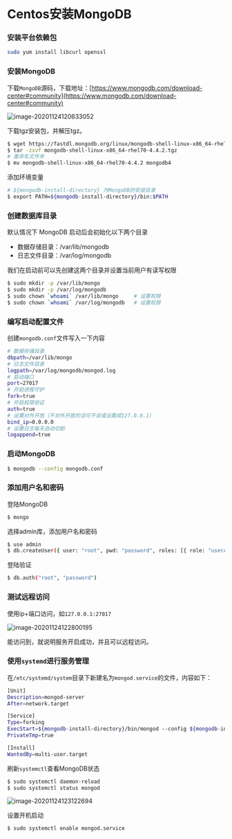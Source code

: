 # Centos安装MongoDB

### 安装平台依赖包

```sh
sudo yum install libcurl openssl
```

### 安装MongoDB

下载`MongoDB`源码，下载地址：[https://www.mongodb.com/download-center#community](https://www.mongodb.com/download-center#community)

![image-20201124120633052](https://oss-blog.myjerry.cn/files/image-20201124120633052.png)

下载tgz安装包，并解压tgz。

```sh
$ wget https://fastdl.mongodb.org/linux/mongodb-shell-linux-x86_64-rhel70-4.4.2.tgz
$ tar -zxvf mongodb-shell-linux-x86_64-rhel70-4.4.2.tgz
# 重命名文件夹
$ mv mongodb-shell-linux-x86_64-rhel70-4.4.2 mongodb4
```

添加环境变量

```sh
# ${mongodb-install-directory} 为MongoDB的安装目录
$ export PATH=${mongodb-install-directory}/bin:$PATH
```

### 创建数据库目录

默认情况下 MongoDB 启动后会初始化以下两个目录

- 数据存储目录：/var/lib/mongodb
- 日志文件目录：/var/log/mongodb

我们在启动前可以先创建这两个目录并设置当前用户有读写权限

```sh
$ sudo mkdir -p /var/lib/mongo
$ sudo mkdir -p /var/log/mongodb
$ sudo chown `whoami` /var/lib/mongo     # 设置权限
$ sudo chown `whoami` /var/log/mongodb   # 设置权限
```

### 编写启动配置文件

创建`mongodb.conf`文件写入一下内容

```sh
# 数据存储目录
dbpath=/var/lib/mongo
# 日志文件目录
logpath=/var/log/mongodb/mongod.log
# 启动端口
port=27017
# 开启进程守护
fork=true
# 开启权限验证
auth=true
# 设置对外开放（不对外开放的话可不设或设置成127.0.0.1）
bind_ip=0.0.0.0
# 设置日志每天自动切割
logappend=true
```

### 启动MongoDB

```sh
$ mongodb --config mongodb.conf
```

### 添加用户名和密码

登陆MongoDB

```sh
$ mongo
```

选择admin库，添加用户名和密码

```sh
$ use admin
$ db.createUser({ user: "root", pwd: "password", roles: [{ role: "userAdminAnyDatabase", db: "admin" }] })
```

登陆验证

```sh
$ db.auth("root", "password")
```

### 测试远程访问

使用ip+端口访问，如`127.0.0.1:27017`

![image-20201124122800195](https://oss-blog.myjerry.cn/files/image-20201124122800195.png)

能访问到，就说明服务开启成功，并且可以远程访问。

### 使用`systemd`进行服务管理

在`/etc/systemd/system`目录下新建名为`mongod.service`的文件，内容如下：

```sh
[Unit]
Description=mongod-server
After=network.target

[Service]
Type=forking
ExecStart=${mongodb-install-directory}/bin/mongod --config ${mongodb-install-directory}/mongodb.conf
PrivateTmp=true

[Install]
WantedBy=multi-user.target
```

刷新`systemctl`查看MongoDB状态

```sh
$ sudo systemctl daemon-reload
$ sudo systemctl status mongod
```

![image-20201124123122694](https://oss-blog.myjerry.cn/files/image-20201124123122694.png)

设置开机启动

```sh
$ sudo systemctl enable mongod.service
```

<Vssue :title="$title" />